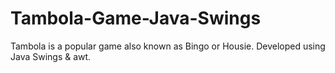 # Tambola-Game-Java-Swings
Tambola is a popular game also known as Bingo or Housie. Developed using Java Swings &amp; awt.
